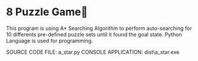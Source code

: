 # 8 Puzzle Game🧩

This program is using A* Searching Algorithm to perform auto-searching for 10 differents pre-defined puzzle sets until it found the goal state.
Python Language is used for programming.

SOURCE CODE FILE: a_star.py
CONSOLE APPLICATION: dist\a_star.exe
